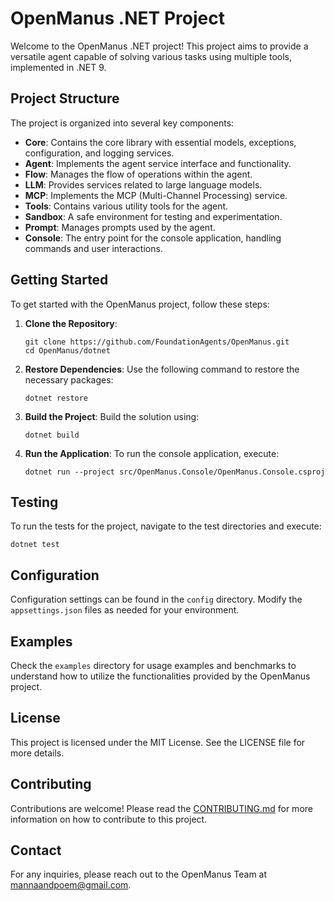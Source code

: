 # OpenManus .NET Project

Welcome to the OpenManus .NET project! This project aims to provide a versatile agent capable of solving various tasks using multiple tools, implemented in .NET 9. 

## Project Structure

The project is organized into several key components:

- **Core**: Contains the core library with essential models, exceptions, configuration, and logging services.
- **Agent**: Implements the agent service interface and functionality.
- **Flow**: Manages the flow of operations within the agent.
- **LLM**: Provides services related to large language models.
- **MCP**: Implements the MCP (Multi-Channel Processing) service.
- **Tools**: Contains various utility tools for the agent.
- **Sandbox**: A safe environment for testing and experimentation.
- **Prompt**: Manages prompts used by the agent.
- **Console**: The entry point for the console application, handling commands and user interactions.

## Getting Started

To get started with the OpenManus project, follow these steps:

1. **Clone the Repository**: 
   ```
   git clone https://github.com/FoundationAgents/OpenManus.git
   cd OpenManus/dotnet
   ```

2. **Restore Dependencies**: 
   Use the following command to restore the necessary packages:
   ```
   dotnet restore
   ```

3. **Build the Project**: 
   Build the solution using:
   ```
   dotnet build
   ```

4. **Run the Application**: 
   To run the console application, execute:
   ```
   dotnet run --project src/OpenManus.Console/OpenManus.Console.csproj
   ```

## Testing

To run the tests for the project, navigate to the test directories and execute:
```
dotnet test
```

## Configuration

Configuration settings can be found in the `config` directory. Modify the `appsettings.json` files as needed for your environment.

## Examples

Check the `examples` directory for usage examples and benchmarks to understand how to utilize the functionalities provided by the OpenManus project.

## License

This project is licensed under the MIT License. See the LICENSE file for more details.

## Contributing

Contributions are welcome! Please read the [CONTRIBUTING.md](CONTRIBUTING.md) for more information on how to contribute to this project.

## Contact

For any inquiries, please reach out to the OpenManus Team at mannaandpoem@gmail.com.